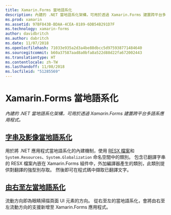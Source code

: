 ```yaml
---
title: Xamarin.Forms 當地語系化
description: 內建的 .NET 當地語系化架構，可用於透過 Xamarin.Forms 建置跨平台多語系應用程式。 文字和影像可以當地語系化，且應用程式可支援由右至左的文字方向。
ms.prod: xamarin
ms.assetid: 97BF843B-BDAA-4CEA-8189-6DB54B291D7F
ms.technology: xamarin-forms
author: davidbritch
ms.author: dabritch
ms.date: 11/07/2018
ms.openlocfilehash: 71033e935a2d3a4be88dbcc5d975938771484640
ms.sourcegitcommit: b60a37587aad8a0bfa8a522d88d22fa672002443
ms.translationtype: HT
ms.contentlocale: zh-TW
ms.lasthandoff: 11/08/2018
ms.locfileid: "51285569"
---
```

# <a name="xamarinforms-localization"></a>Xamarin.Forms 當地語系化

_內建的 .NET 當地語系化架構，可用於透過 Xamarin.Forms 建置跨平台多語系應用程式。_

## <a name="string-and-image-localizationtextmd"></a>[字串及影像當地語系化](text.md)

用於將 .NET 應用程式當地語系化的內建機制，使用 [RESX 檔案](https://docs.microsoft.com/dotnet/framework/resources/creating-resource-files-for-desktop-apps#resources-in-resx-files)和 `System.Resources`、`System.Globalization` 命名空間中的類別。 包含已翻譯字串的 RESX 檔案內嵌在 Xamarin.Forms 組件中，外加編譯器產生的類別，此類別提供對翻譯的強型別存取。 然後即可在程式碼中擷取已翻譯文字。

## <a name="right-to-left-localizationright-to-leftmd"></a>[由右至左當地語系化](right-to-left.md)

流動方向即為眼睛掃描頁面 UI 元素的方向。 從右至左的當地語系化，會將由右至左流動方向的支援新增至 Xamarin.Forms 應用程式。
